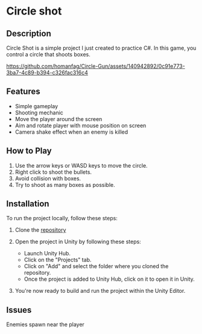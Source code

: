 # Circle shot

## Description
Circle Shot is a simple project I just created to practice C#. In this game, you control a circle that shoots boxes.




https://github.com/homanfag/Circle-Gun/assets/140942892/0c91e773-3ba7-4c89-b394-c326fac316c4





## Features

- Simple gameplay
- Shooting mechanic
- Move the player around the screen
- Aim and rotate player with mouse position on screen
- Camera shake effect when an enemy is killed

## How to Play

1. Use the arrow keys or WASD keys to move the circle.
2. Right click to shoot the bullets.
3. Avoid collision with boxes.
4. Try to shoot as many boxes as possible.

## Installation

To run the project locally, follow these steps:

1. Clone the [repository](https://github.com/homanfag/Circle-Gun/)

2. Open the project in Unity by following these steps:
   - Launch Unity Hub.
   - Click on the "Projects" tab.
   - Click on "Add" and select the folder where you cloned the repository.
   - Once the project is added to Unity Hub, click on it to open it in Unity.

3. You're now ready to build and run the project within the Unity Editor.




## Issues
Enemies spawn near the player
